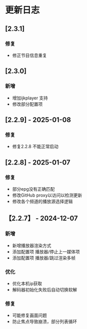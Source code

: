 # 更新日志

## [2.3.1]
### 修复
- 修正节目信息重复

## [2.3.0]
### 新增
- 增加ijkplayer 支持
- 修改部分配置项

## [2.2.9] - 2025-01-08
### 修复
- 修复2.2.8 不能正常启动

## [2.2.8] - 2025-01-07
### 修复
- 部分epg没有正确匹配
- 修改GitHub proxy以访问以检测更新
- 修改各个频道的播放源选择逻辑

## 【2.2.7】 - 2024-12-07

### 新增

- 新增播放器渲染方式
- 添加配置项 播放器/停止上一媒体项
- 添加配置项 播放器/跳过渲染多帧

### 优化

- 优化本机ip获取
- 解码器初始化失败后自动切换软解

### 修复 

- 可能修复画面问题
- 防止焦点导致崩溃，部分列表循环